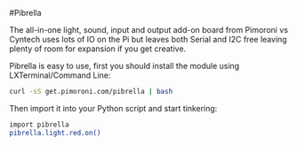 <!--
---
name: Pibrella
class: board
type: multi
image: 'pibrella.png'
manufacturer: Cyntech
description: An all-in-one light, sound, input and output add-on board.
url: https://github.com/pimoroni/pibrella
formfactor: '26-way'
pincount: 26
eeprom: no
pin:
  '7':
    name: Green LED
    direction: output
    active: high
  '11':
    name: Yellow LED
    direction: output
    active: high
  '12':
    name: Buzzer
    direction: output
    active: high
  '13':
    name: Red LED
    direction: output
    active: high
  '15':
    name: Output E
    direction: output
    active: high
  '16':
    name: Output F
    direction: output
    active: high
  '18':
    name: Output G
    direction: output
    active: high
  '19':
    name: Input D
    direction: output
    active: high
  '21':
    name: Input A
    direction: input
    active: high
  '22':
    name: Output H
    direction: output
    active: high
  '23':
    name: Button
    direction: input
    active: high
  '24':
    name: Input C
    direction: input
    active: high
  '26':
    name: Input B
    direction: input
    active: high
-->
#Pibrella

The all-in-one light, sound, input and output add-on board from Pimoroni vs Cyntech uses lots of IO on the Pi but leaves both Serial and I2C free leaving plenty of room for expansion if you get creative.

Pibrella is easy to use, first you should install the module using LXTerminal/Command Line:

```bash
curl -sS get.pimoroni.com/pibrella | bash
```

Then import it into your Python script and start tinkering:

```bash
import pibrella
pibrella.light.red.on()
```
